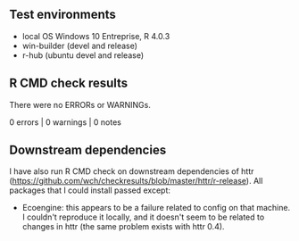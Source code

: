 
## Test environments
* local OS Windows 10 Entreprise, R 4.0.3
* win-builder (devel and release)
* r-hub (ubuntu devel and release)

## R CMD check results
There were no ERRORs or WARNINGs. 

0 errors | 0 warnings | 0 notes

## Downstream dependencies
I have also run R CMD check on downstream dependencies of httr 
(https://github.com/wch/checkresults/blob/master/httr/r-release). 
All packages that I could install passed except:

* Ecoengine: this appears to be a failure related to config on 
  that machine. I couldn't reproduce it locally, and it doesn't 
  seem to be related to changes in httr (the same problem exists 
  with httr 0.4).
